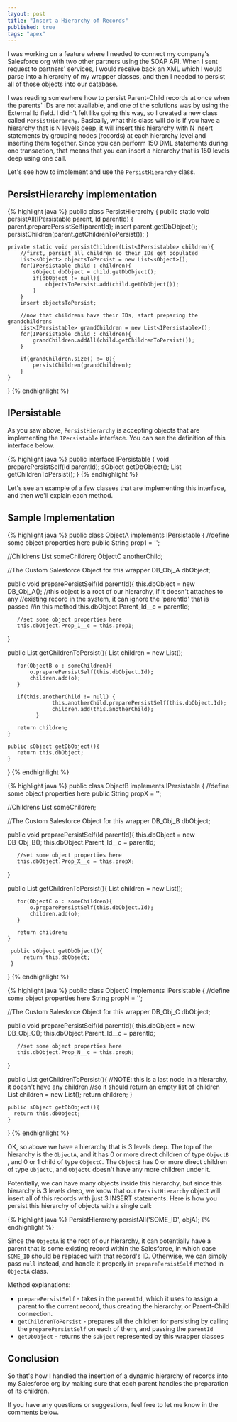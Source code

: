 ```yaml
---
layout: post
title: "Insert a Hierarchy of Records"
published: true
tags: "apex"
---
```


I was working on a feature where I needed to connect my company's Salesforce org with two other partners using the SOAP API. When I sent request to partners' services, I would receive back an XML which I would parse into a hierarchy of my wrapper classes, and then I needed to persist all of those objects into our database.

I was reading somewhere how to persist Parent-Child records at once when the parents' IDs are not available, and one of the solutions was by using the External Id field. I didn't felt like going this way, so I created a new class called `PersistHierarchy`. Basically, what this class will do is if you have a hierarchy that is N levels deep, it will insert this hierarchy with N insert statements by grouping nodes (records) at each hierarchy level and inserting them together. Since you can perform 150 DML statements during one transaction, that means that you can insert a hierarchy that is 150 levels deep using one call.

Let's see how to implement and use the `PersistHierarchy` class.

## PersistHierarchy implementation

{% highlight java %}
public class PersistHierarchy {
	public static void persistAll(IPersistable parent, Id parentId) {
		parent.preparePersistSelf(parentId);
		insert parent.getDbObject();
		persistChildren(parent.getChildrenToPersist());
	}

	private static void persistChildren(List<IPersistable> children){
		//first, persist all children so their IDs get populated
		List<sObject> objectsToPersist = new List<sObject>();
		for(IPersistable child : children){
			sObject dbObject = child.getDbObject();
			if(dbObject != null){
				objectsToPersist.add(child.getDbObject());
			}
		}
		insert objectsToPersist;

		//now that childrens have their IDs, start preparing the grandchildrens
		List<IPersistable> grandChildren = new List<IPersistable>();
		for(IPersistable child : children){
			grandChildren.addAll(child.getChildrenToPersist());
		}

		if(grandChildren.size() != 0){
			persistChildren(grandChildren);
		}
	}
}
{% endhighlight %}

## IPersistable

As you saw above, `PersistHierarchy` is accepting objects that are implementing the `IPersistable` interface. You can see the definition of this interface below.

{% highlight java %}
public interface IPersistable {
	void preparePersistSelf(Id parentId);
	sObject getDbObject();
	List<IPersistable> getChildrenToPersist();
}
{% endhighlight %}

Let's see an example of a few classes that are implementing this interface, and then we'll explain each method.

## Sample Implementation

{% highlight java %}
public class ObjectA implements IPersistable {
   //define some object properties here
   public String prop1 = '';

   //Childrens
   List<ObjectB> someChildren;
   ObjectC anotherChild;

   //The Custom Salesforce Object for this wrapper
   DB_Obj_A dbObject;

   public void preparePersistSelf(Id parentId){
       this.dbObject = new DB_Obj_A();
       //this object is a root of our hierarchy, if it doesn't attaches to any
       //existing record in the system, it can ignore the 'parentId' that is passed
       //in this method
       this.dbObject.Parent_Id__c = parentId;

       //set some object properties here
       this.dbObject.Prop_1__c = this.prop1;
   }

   public List<IPersistable> getChildrenToPersist(){
       List<IPersistable> children = new List<IPersistable>();

       for(ObjectB o : someChildren){
           o.preparePersistSelf(this.dbObject.Id);
           children.add(o);
       }

       if(this.anotherChild != null) {
				  this.anotherChild.preparePersistSelf(this.dbObject.Id);
				  children.add(this.anotherChild);
			 }

       return children;
    }

    public sObject getDbObject(){
       return this.dbObject;
    }
}
{% endhighlight %}

{% highlight java %}
public class ObjectB implements IPersistable {
   //define some object properties here
   public String propX = '';

   //Childrens
   List<ObjectC> someChildren;

   //The Custom Salesforce Object for this wrapper
   DB_Obj_B dbObject;

   public void preparePersistSelf(Id parentId){
       this.dbObject = new DB_Obj_B();
       this.dbObject.Parent_Id__c = parentId;

       //set some object properties here
       this.dbObject.Prop_X__c = this.propX;
   }

   public List<IPersistable> getChildrenToPersist(){
       List<IPersistable> children = new List<IPersistable>();

       for(ObjectC o : someChildren){
           o.preparePersistSelf(this.dbObject.Id);
           children.add(o);
       }

       return children;
    }

     public sObject getDbObject(){
         return this.dbObject;
     }
}
{% endhighlight %}

{% highlight java %}
public class ObjectC implements IPersistable {
   //define some object properties here
   String propN = '';

   //The Custom Salesforce Object for this wrapper
   DB_Obj_C dbObject;

   public void preparePersistSelf(Id parentId){
       this.dbObject = new DB_Obj_C();
       this.dbObject.Parent_Id__c = parentId;

       //set some object properties here
       this.dbObject.Prop_N__c = this.propN;
   }

   public List<IPersistable> getChildrenToPersist(){
       //NOTE: this is a last node in a hierarchy, it doesn't have any children
       //so it should return an empty list of children
       List<IPersistable> children = new List<IPersistable>();
       return children;
    }

    public sObject getDbObject(){
      return this.dbObject;
    }
}
{% endhighlight %}

OK, so above we have a hierarchy that is 3 levels deep. The top of the hierarchy is the `ObjectA`, and it has 0 or more direct children of type `ObjectB` , and 0 or 1 child of type `ObjectC`. The `ObjectB` has 0 or more direct children of type `ObjectC`, and `ObjectC` doesn't have any more children under it.

Potentially, we can have many objects inside this hierarchy, but since this hierarchy is 3 levels deep, we know that our `PersistHierarchy` object will insert all of this records with just 3 INSERT statements. Here is how you persist this hierarchy of objects with a single call:

{% highlight java %}
PersistHierarchy.persistAll('SOME_ID', objA);
{% endhighlight %}

Since the `ObjectA` is the root of our hierarchy, it can potentially have a parent that is some existing record within the Salesforce, in which case `SOME_ID` should be replaced with that record's ID. Otherwise, we can simply pass `null` instead, and handle it properly in `preparePersistSelf` method in `ObjectA` class.

Method explanations:
* `preparePersistSelf` - takes in the `parentId`, which it uses to assign a parent to the current record, thus creating the hierarchy, or Parent-Child connection.
* `getChildrenToPersist` - prepares all the children for persisting by calling the `preparePersistSelf` on each of them, and passing the `parentId`
* `getDbObject` - returns the `sObject` represented by this wrapper classes

## Conclusion

So that's how I handled the insertion of a dynamic hierarchy of records into my Salesforce org by making sure that each parent handles the preparation of its children.

If you have any questions or suggestions, feel free to let me know in the comments below.
